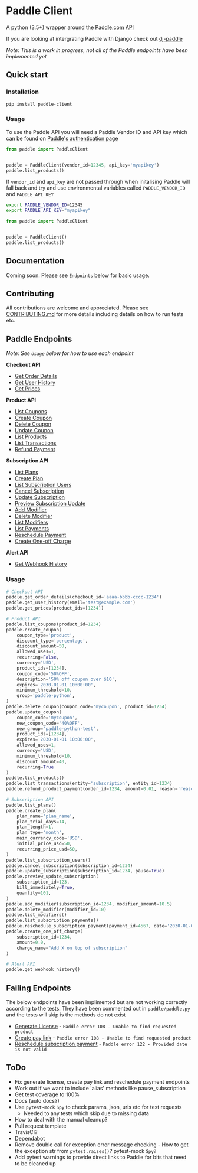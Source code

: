 # Paddle Client

A python (3.5+) wrapper around the [Paddle.com](https://paddle.com/) [API](https://developer.paddle.com/api-reference/intro)

If you are looking at intergrating Paddle with Django check out [dj-paddle](https://github.com/paddle-python/dj-paddle)

_Note: This is a work in progress, not all of the Paddle endpoints have been implemented yet_

## Quick start

### Installation

```bash
pip install paddle-client
```


### Usage

To use the Paddle API you will need a Paddle Vendor ID and API key which can be found on [Paddle's authentication page](https://vendors.paddle.com/authentication)

```python
from paddle import PaddleClient


paddle = PaddleClient(vendor_id=12345, api_key='myapikey')
paddle.list_products()
```

If `vendor_id` and `api_key` are not passed through when initalising Paddle will fall back and try and use environmental variables called `PADDLE_VENDOR_ID` and `PADDLE_API_KEY`
```bash
export PADDLE_VENDOR_ID=12345
export PADDLE_API_KEY="myapikey"
```

```python
from paddle import PaddleClient


paddle = PaddleClient()
paddle.list_products()
```


## Documentation

Coming soon. Please see `Endpoints` below for basic usage.


## Contributing

All contributions are welcome and appreciated. Please see [CONTRIBUTING.md](https://github.com/paddle-python/paddle-client/blob/master/CONTRIBUTING.md) for more details including details on how to run tests etc.


## Paddle Endpoints

*Note: See `Usage` below for how to use each endpoint*

**Checkout API**
* [Get Order Details](https://developer.paddle.com/api-reference/checkout-api/order-information/getorder)
* [Get User History](https://checkout.paddle.com/api/2.0/user/history)
* [Get Prices](https://developer.paddle.com/api-reference/checkout-api/prices/getprices)

**Product API**
* [List Coupons](https://developer.paddle.com/api-reference/product-api/coupons/listcoupons)
* [Create Coupon](https://developer.paddle.com/api-reference/product-api/coupons/createcoupon)
* [Delete Coupon](https://developer.paddle.com/api-reference/product-api/coupons/deletecoupon)
* [Update Coupon](https://developer.paddle.com/api-reference/product-api/coupons/updatecoupon)
* [List Products](https://developer.paddle.com/api-reference/product-api/products/getproducts)
* [List Transactions](https://developer.paddle.com/api-reference/product-api/transactions/listtransactions)
* [Refund Payment](https://developer.paddle.com/api-reference/product-api/payments/refundpayment)

**Subscription API**
* [List Plans](https://developer.paddle.com/api-reference/subscription-api/plans/listplans)
* [Create Plan](https://developer.paddle.com/api-reference/subscription-api/plans/createplan)
* [List Subscription Users](https://developer.paddle.com/api-reference/subscription-api/subscription-users/listusers)
* [Cancel Subscription](https://developer.paddle.com/api-reference/subscription-api/subscription-users/canceluser)
* [Update Subscription](https://developer.paddle.com/api-reference/subscription-api/subscription-users/updateuser)
* [Preview Subscription Update](https://developer.paddle.com/api-reference/subscription-api/subscription-users/previewupdate)
* [Add Modifier](https://developer.paddle.com/api-reference/subscription-api/modifiers/createmodifier)
* [Delete Modifier](https://developer.paddle.com/api-reference/subscription-api/modifiers/deletemodifier)
* [List Modifiers](https://developer.paddle.com/api-reference/subscription-api/modifiers/listmodifiers)
* [List Payments](https://developer.paddle.com/api-reference/subscription-api/payments/listpayments)
* [Reschedule Payment](https://developer.paddle.com/api-reference/subscription-api/payments/updatepayment)
* [Create One-off Charge](https://developer.paddle.com/api-reference/subscription-api/one-off-charges/createcharge)

**Alert API**
* [Get Webhook History](https://developer.paddle.com/api-reference/alert-api/webhooks/webhooks)

### Usage

```python
# Checkout API
paddle.get_order_details(checkout_id='aaaa-bbbb-cccc-1234')
paddle.get_user_history(email='test@example.com')
paddle.get_prices(product_ids=[1234])

# Product API
paddle.list_coupons(product_id=1234)
paddle.create_coupon(
    coupon_type='product',
    discount_type='percentage',
    discount_amount=50,
    allowed_uses=1,
    recurring=False,
    currency='USD',
    product_ids=[1234],
    coupon_code='50%OFF',
    description='50% off coupon over $10',
    expires='2030-01-01 10:00:00',
    minimum_threshold=10,
    group='paddle-python',
)
paddle.delete_coupon(coupon_code='mycoupon', product_id=1234)
paddle.update_coupon(
    coupon_code='mycoupon',
    new_coupon_code='40%OFF',
    new_group='paddle-python-test',
    product_ids=[1234],
    expires='2030-01-01 10:00:00',
    allowed_uses=1,
    currency='USD',
    minimum_threshold=10,
    discount_amount=40,
    recurring=True
)
paddle.list_products()
paddle.list_transactions(entity='subscription', entity_id=1234)
paddle.refund_product_payment(order_id=1234, amount=0.01, reason='reason')

# Subscription API
paddle.list_plans()
paddle.create_plan(
    plan_name='plan_name',
    plan_trial_days=14,
    plan_length=1,
    plan_type='month',
    main_currency_code='USD',
    initial_price_usd=50,
    recurring_price_usd=50,
)
paddle.list_subscription_users()
paddle.cancel_subscription(subscription_id=1234)
paddle.update_subscription(subscription_id=1234, pause=True)
paddle.preview_update_subscription(
    subscription_id=123,
    bill_immediately=True,
    quantity=101,
)
paddle.add_modifier(subscription_id=1234, modifier_amount=10.5)
paddle.delete_modifier(modifier_id=10)
paddle.list_modifiers()
paddle.list_subscription_payments()
paddle.reschedule_subscription_payment(payment_id=4567, date='2030-01-01')
paddle.create_one_off_charge(
    subscription_id=1234,
    amount=0.0,
    charge_name="Add X on top of subscription"
)

# Alert API
paddle.get_webhook_history()
```


## Failing Endpoints

The below endpoints have been implimented but are not working correctly according to the tests. They have been commented out in `paddle/paddle.py` and the tests will skip is the methods do not exist

* [Generate License](https://developer.paddle.com/api-reference/product-api/licenses/createlicense) - `Paddle error 108 - Unable to find requested product`
* [Create pay link](https://developer.paddle.com/api-reference/product-api/pay-links/createpaylink) -  `Paddle error 108 - Unable to find requested product`
* [Reschedule subscription payment](https://developer.paddle.com/api-reference/subscription-api/payments/updatepayment) -  `Paddle error 122 - Provided date is not valid`


## ToDo
* Fix generate license, create pay link and reschedule payment endpoints
* Work out if we want to include 'alias' methods like pause_subscription
* Get test coverage to 100%
* Docs (auto docs?)
* Use `pytest-mock` `Spy` to check params, json, urls etc for test requests
    * Needed to any tests which skip due to missing data
* How to deal with the manual cleanup?
* Pull request template
* TravisCI?
* Dependabot
* Remove double call for exception error message checking - How to get the exception str from `pytest.raises()`? pytest-mock `Spy`?
* Add pytest warnings to provide direct links to Paddle for bits that need to be cleaned up
